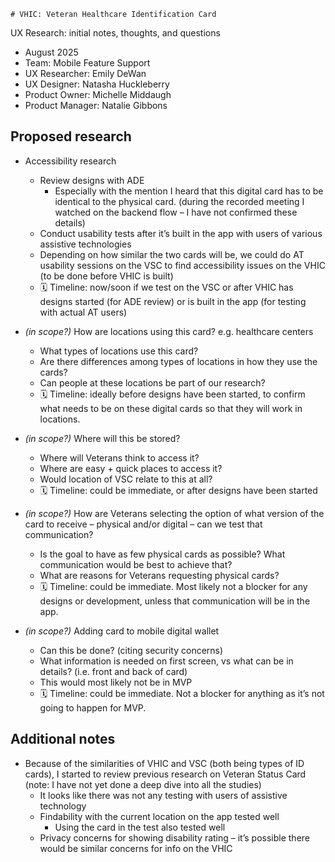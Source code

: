     # VHIC: Veteran Healthcare Identification Card

UX Research: initial notes, thoughts, and questions

* August 2025
* Team: Mobile Feature Support
* UX Researcher: Emily DeWan
* UX Designer: Natasha Huckleberry
* Product Owner: Michelle Middaugh
* Product Manager: Natalie Gibbons


## Proposed research



* Accessibility research
    * Review designs with ADE
        * Especially with the mention I heard that this digital card has to be identical to the physical card. (during the recorded meeting I watched on the backend flow – I have not confirmed these details)
    * Conduct usability tests after it’s built in the app with users of various assistive technologies
    * Depending on how similar the two cards will be, we could do AT usability sessions on the VSC to find accessibility issues on the VHIC (to be done before VHIC is built)
    * 🗓️ Timeline: now/soon if we test on the VSC or after VHIC has designs started (for ADE review) or is built in the app (for testing with actual AT users)

* _(in scope?)_ How are locations using this card? e.g. healthcare centers
    * What types of locations use this card?
    * Are there differences among types of locations in how they use the cards?
    * Can people at these locations be part of our research?
    * 🗓️ Timeline: ideally before designs have been started, to confirm what needs to be on these digital cards so that they will work in locations.

* _(in scope?)_ Where will this be stored?
    * Where will Veterans think to access it?
    * Where are easy + quick places to access it?
    * Would location of VSC relate to this at all?
    * 🗓️ Timeline: could be immediate, or after designs have been started

* _(in scope?)_ How are Veterans selecting the option of what version of the card to receive – physical and/or digital – can we test that communication?
    * Is the goal to have as few physical cards as possible? What communication would be best to achieve that?
    * What are reasons for Veterans requesting physical cards?
    * 🗓️ Timeline: could be immediate. Most likely not a blocker for any designs or development, unless that communication will be in the app.

* _(in scope?)_ Adding card to mobile digital wallet
    * Can this be done? (citing security concerns)
    * What information is needed on first screen, vs what can be in details? (i.e. front and back of card)
    * This would most likely not be in MVP
    * 🗓️ Timeline: could be immediate. Not a blocker for anything as it’s not going to happen for MVP.



## Additional notes



* Because of the similarities of VHIC and VSC (both being types of ID cards), I started to review previous research on Veteran Status Card (note: I have not yet done a deep dive into all the studies)
    * It looks like there was not any testing with users of assistive technology
    * Findability with the current location on the app tested well
        * Using the card in the test also tested well
    * Privacy concerns for showing disability rating – it’s possible there would be similar concerns for info on the VHIC
